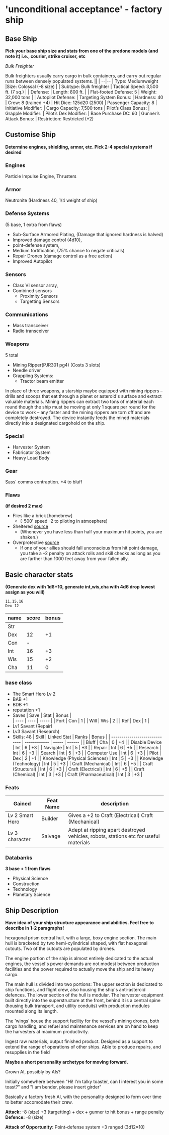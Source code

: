 # 'unconditional acceptance' - factory ship

## Base Ship

**Pick your base ship size and stats from one of the predone models (and note it) i.e., courier, strike cruiser, etc**

_Bulk Freighter_

Bulk freighters usually carry cargo in bulk containers, and carry out regular runs between densely populated systems.
|| |
--|--
| Type: Mediumweight |Size: Colossal (–8 size) |
| Subtype: Bulk freighter	| Tactical Speed: 3,500 ft. (7 sq.) |
| Defense: 			| Length: 800 ft. |
| Flat-footed Defense: 5 	| Weight: 32,000 tons |
| Autopilot Defense: 		| Targeting System Bonus:
| Hardness: 40			| Crew: 8 (trained +4)
| Hit Dice: 125d20 (2500)	| Passenger Capacity: 8
| Initiative Modifier:	 	| Cargo Capacity: 7,500 tons
| Pilot’s Class Bonus:	 	| Grapple Modifier:
| Pilot’s Dex Modifier: 	| Base Purchase DC: 60
| Gunner’s Attack Bonus: 	| Restriction: Restricted (+2)

## Customise Ship

**Determine engines, shielding, armor, etc. Pick 2-4 special systems if desired**

### Engines
Particle Impulse Engine, 
Thrusters

### Armor
Neutronite (Hardness 40, 1/4 weight of ship) 

### Defense Systems  

(5 base, 1 extra from flaws)
- Sub-Surface Armored Plating, (Damage that ignored hardness is halved)
- Improved damage control (4d10), 
- point-defense system, 
- Medium fortification, (75% chance to negate criticals)
- Repair Drones (damage control as a free action)
- Improved Autopilot 
 
### Sensors
- Class VI sensor array, 
- Combined sensors 
  - Proximity Sensors
  - Targetting Sensors

### Communications 

- Mass transceiver
- Radio transceiver

### Weapons

5 total
- Mining Ripper(PJR301 pg4) (Costs 3 slots)
- Needle driver
- Grappling Systems: 
  - Tractor beam emitter

In place of three weapons, a starship maybe equipped with mining rippers – drills and scoops that eat through a planet or asteroid's surface and extract valuable materials. 
Mining rippers can extract two tons of material each round though the ship must be moving at only 1 square per round for the device to work – any faster and the mining rippers are torn off and are completely destroyed. 
The device instantly feeds the mined materials directly into a designated cargohold on the ship.

### Special

 - Harvester System
 - Fabricator System
 - Heavy Load Body

### Gear

Sass' comms contraption. +4 to bluff

### Flaws

**(if desired 2 max)**
  - Flies like a brick  [homebrew]
    - (-500' speed -2 to piloting in atmosphere)
  - Sheltered [source](https://www.d20pfsrd.com/traits/drawbacks/sheltered/)
    - (Whenever you have less than half your maximum hit points, you are shaken.) 
  - Overprotective [source](https://www.d20pfsrd.com/traits/drawbacks/overprotective/)
    - If one of your allies should fall unconscious from hit point damage, you take a –2 penalty on attack rolls and skill checks as long as you are farther than 1000 feet away from your fallen ally.

## Basic character stats 

**(Generate dex with 1d6+10, generate int,wis,cha with 4d6 drop lowest assign as you will)**
```
11,15,16
Dex 12
```
| name | score | bonus |
| ---  |  ---  |  ---  |
|  Str |       |       |
| Dex  |    12 |    +1 |
| Con  |     - |       |
| Int  |    16 |    +3 |
| Wis  |    15 |    +2 |
| Cha  |    11 |     0 |

### base class

- The Smart Hero Lv 2
 - BAB +1
 - BDB +1
 - reputation +1
 - Saves
   | Save | Stat | Bonus |  
   | ---- | ---- | ----- |
   | Fort | Con  |  1    |
   | Will | Wis  |  2    |
   | Ref  | Dex  |  1    |
 - Lv1 Savant (Repair)
 - Lv3 Savant (Research)
 - Skills: 48
   | Skill                         | Linked Stat  | Ranks | Bonus  |
   | ----------------------------- | ------------ | ----- | ------ |
   | Bluff                         | Cha          |   0   |   +4   |
   | Disable Device                | Int          |   6   |   +3   |
   | Navigate                      | Int          |   5   |   +3   |
   | Repair                        | Int          |   6   |   +5   |
   | Research                      | Int          |   6   |   +3   |
   | Search                        | Int          |   5   |   +3   |
   | Computer Use                  | Int          |   6   |   +3   |
   | Pilot                         | Dex          |   2   |   +1   |
   | Knowledge (Physical Sciences) | Int          |   5   |   +3   |
   | Knowledge (Technology)        | Int          |   5   |   +3   |
   | Craft (Mechanical)            | Int          |   6   |   +5   |
   | Craft (Structural)            | Int          |   6   |   +3   |
   | Craft (Electrical)            | Int          |   6   |   +5   |
   | Craft (Chemical)              | Int          |   3   |   +3   |
   | Craft (Pharmaceutical)        | Int          |   3   |   +3   |

### Feats
| Gained | Feat Name  | description |
| ---  |  ---  |  ---  |
| Lv 2 Smart Hero | Builder | Gives a +2 to Craft (Electrical) Craft (Mechanical) |
| Lv 3 character | Salvage | Adept at ripping apart destroyed vehicles, robots, stations etc for useful materials |

### Databanks
**3 base + 1 from flaws**

  - Physical Science
  - Construction
  - Technology
  - Planetary Science

## Ship Description


**Have idea of your ship structure appearance and abilities.  Feel free to describe in 1-2 paragraphs!**

hexagonal prism central hull, with a large, boxy engine section. The main hull is bracketed by two hemi-cylindrical shaped, with flat hexagonal cutouts. Two of the cutouts are populated by drones.

The engine portion of the ship is almost entirely dedicated to the actual engines, the vessel's power demands are not modest between production facilities and the power required to actually move the ship and its heavy cargo. 

The main hull is divided into two portions: The upper section is dedicated to ship functions, and flight crew, also housing the ship's anti-asteroid defences. The lower section of the hull is modular. The harvester equipment built directly into the superstructure at the front, behind it is a central spine (housing bulk transport, and utility conduits) with production modules mounted along its length. 

The 'wings' house the support facility for the vessel's mining drones, both cargo handling, and refuel and maintenance services are on hand to keep the harvesters at maximum productivity.

Ingest raw materials, output finished product. Designed as a support to extend the range of operations of other ships. Able to produce repairs, and resupplies in the field

**Maybe a short personality archetype for moving forward.**

Grown AI, possibly by AIs?

Initially somewhere between "Hi! I'm talky toaster, can I interest you in some toast?" and "I am bender, please insert girder"

Basically a factory fresh AI, with the personality designed to form over time to better accomodate their crew.



**Attack:** -8 (size) +3 (targetting) + dex + gunner to hit bonus + range penalty
**Defence:** -8 (size) 

**Attack of Opportunity:** Point-defense system +3 ranged (3d12×10)

